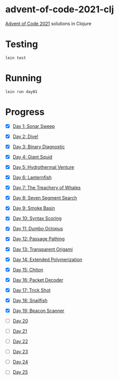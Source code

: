 # advent-of-code-2021-clj

[Advent of Code 2021](https://adventofcode.com/2021) solutions in Clojure

# Testing

```shell
lein test
```
# Running

```shell
lein run day01
```
# Progress

- [x] [Day 1: Sonar Sweep](https://adventofcode.com/2021/day/1)
- [x] [Day 2: Dive!](https://adventofcode.com/2021/day/2)
- [x] [Day 3: Binary Diagnostic](https://adventofcode.com/2021/day/3)
- [x] [Day 4: Giant Squid](https://adventofcode.com/2021/day/4)
- [x] [Day 5: Hydrothermal Venture](https://adventofcode.com/2021/day/5)
- [x] [Day 6: Lanternfish](https://adventofcode.com/2021/day/6)
- [x] [Day 7: The Treachery of Whales](https://adventofcode.com/2021/day/7)
- [x] [Day 8: Seven Segment Search](https://adventofcode.com/2021/day/8)
- [x] [Day 9: Smoke Basin](https://adventofcode.com/2021/day/9)
- [x] [Day 10: Syntax Scoring](https://adventofcode.com/2021/day/10)
- [x] [Day 11: Dumbo Octopus](https://adventofcode.com/2021/day/11)
- [x] [Day 12: Passage Pathing](https://adventofcode.com/2021/day/12)
- [x] [Day 13: Transparent Origami](https://adventofcode.com/2021/day/13)
- [x] [Day 14: Extended Polymerization](https://adventofcode.com/2021/day/14)
- [x] [Day 15: Chiton](https://adventofcode.com/2021/day/15)
- [x] [Day 16: Packet Decoder](https://adventofcode.com/2021/day/16)
- [x] [Day 17: Trick Shot](https://adventofcode.com/2021/day/17)
- [x] [Day 18: Snailfish](https://adventofcode.com/2021/day/18)
- [x] [Day 19: Beacon Scanner](https://adventofcode.com/2021/day/19)
- [ ] [Day 20](https://adventofcode.com/2021/day/20)
- [ ] [Day 21](https://adventofcode.com/2021/day/21)
- [ ] [Day 22](https://adventofcode.com/2021/day/22)
- [ ] [Day 23](https://adventofcode.com/2021/day/23)
- [ ] [Day 24](https://adventofcode.com/2021/day/24)
- [ ] [Day 25](https://adventofcode.com/2021/day/25)


